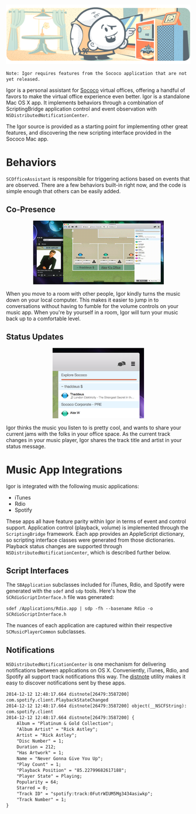 ![Igor](Assets/igor_header.png)

	Note: Igor requires features from the Sococo application that are not yet released.

Igor is a personal assistant for [Sococo](https://www.sococo.com) virtual offices, offering a handful of favors to make the virtual office experience even better. Igor is a standalone Mac OS X app. It implements behaviors through a combination of ScriptingBridge application control and event observation with `NSDistributedNotificationCenter`.

The Igor source is provided as a starting point for implementing other great features, and discovering the new scripting interface provided in the Sococo Mac app.

# Behaviors

`SCOfficeAssistant` is responsible for triggering actions based on events that are observed. There are a few behaviors built-in right now, and the code is simple enough that others can be easily added.


## Co-Presence

<p align="center">
<img src="Assets/igor_rickroll.gif" width="357" height="174">
</p>


When you move to a room with other people, Igor kindly turns the music down on your local computer. This makes it easier to jump in to conversations without having to fumble for the volume controls on your music app. When you're by yourself in a room, Igor will turn your music back up to a comfortable level.

## Status Updates

<p align="center">
<img src="Assets/igor_music_status.png" width="250" height="192">
</p>

Igor thinks the music you listen to is pretty cool, and wants to share your current jams with the folks in your office space. As the current track changes in your music player, Igor shares the track title and artist in your status message.

# Music App Integrations

Igor is integrated with the following music applications:

* iTunes
* Rdio
* Spotify

These apps all have feature parity within Igor in terms of event and control support. Application control (playback, volume) is implemented through the `ScriptingBridge` framework. Each app provides an AppleScript dictionary, so scripting interface classes were generated from those dictionaries. Playback status changes are supported through `NSDistributedNotificationCenter`, which is described further below.


## Script Interfaces

The `SBApplication` subclasses included for iTunes, Rdio, and Spotify were generated with the  `sdef` and `sdp` tools. Here's how the `SCRdioScriptInterface.h` file was generated:


	sdef /Applications/Rdio.app | sdp -fh --basename Rdio -o SCRdioScriptInterface.h

The nuances of each application are captured within their respective `SCMusicPlayerCommon` subclasses.

## Notifications

`NSDistributedNotificationCenter` is one mechanism for delivering notifications between applications on OS X. Conveniently, iTunes, Rdio, and Spotify all support track notifications this way. The [distnote](https://github.com/tternes/distnote) utility makes it easy to discover notifications sent by these apps.

	2014-12-12 12:48:17.664 distnote[26479:3587200] com.spotify.client.PlaybackStateChanged
	2014-12-12 12:48:17.664 distnote[26479:3587200] object(__NSCFString): com.spotify.client
	2014-12-12 12:48:17.664 distnote[26479:3587200] {
	    Album = "Platinum & Gold Collection";
	    "Album Artist" = "Rick Astley";
	    Artist = "Rick Astley";
	    "Disc Number" = 1;
	    Duration = 212;
	    "Has Artwork" = 1;
	    Name = "Never Gonna Give You Up";
	    "Play Count" = 1;
	    "Playback Position" = "85.22799682617188";
	    "Player State" = Playing;
	    Popularity = 64;
	    Starred = 0;
	    "Track ID" = "spotify:track:0FutrWIUM5Mg3434asiwkp";
	    "Track Number" = 1;
	}